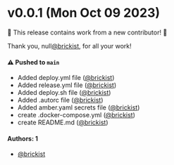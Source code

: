 # v0.0.1 (Mon Oct 09 2023)

:tada: This release contains work from a new contributor! :tada:

Thank you, null[@brickist](https://github.com/brickist), for all your work!

#### ⚠️ Pushed to `main`

- Added deploy.yml file ([@brickist](https://github.com/brickist))
- Added release.yml file ([@brickist](https://github.com/brickist))
- Added deploy.sh file ([@brickist](https://github.com/brickist))
- Added .autorc file ([@brickist](https://github.com/brickist))
- Added amber.yaml secrets file ([@brickist](https://github.com/brickist))
- create .docker-compose.yml ([@brickist](https://github.com/brickist))
- create README.md ([@brickist](https://github.com/brickist))

#### Authors: 1

- [@brickist](https://github.com/brickist)
